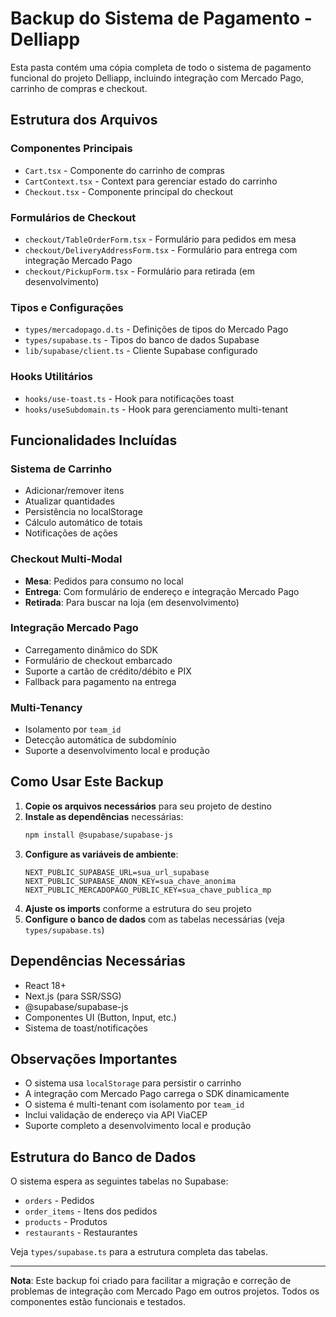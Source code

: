 # Backup do Sistema de Pagamento - Delliapp

Esta pasta contém uma cópia completa de todo o sistema de pagamento funcional do projeto Delliapp, incluindo integração com Mercado Pago, carrinho de compras e checkout.

## Estrutura dos Arquivos

### Componentes Principais
- `Cart.tsx` - Componente do carrinho de compras
- `CartContext.tsx` - Context para gerenciar estado do carrinho
- `Checkout.tsx` - Componente principal do checkout

### Formulários de Checkout
- `checkout/TableOrderForm.tsx` - Formulário para pedidos em mesa
- `checkout/DeliveryAddressForm.tsx` - Formulário para entrega com integração Mercado Pago
- `checkout/PickupForm.tsx` - Formulário para retirada (em desenvolvimento)

### Tipos e Configurações
- `types/mercadopago.d.ts` - Definições de tipos do Mercado Pago
- `types/supabase.ts` - Tipos do banco de dados Supabase
- `lib/supabase/client.ts` - Cliente Supabase configurado

### Hooks Utilitários
- `hooks/use-toast.ts` - Hook para notificações toast
- `hooks/useSubdomain.ts` - Hook para gerenciamento multi-tenant

## Funcionalidades Incluídas

### Sistema de Carrinho
- Adicionar/remover itens
- Atualizar quantidades
- Persistência no localStorage
- Cálculo automático de totais
- Notificações de ações

### Checkout Multi-Modal
- **Mesa**: Pedidos para consumo no local
- **Entrega**: Com formulário de endereço e integração Mercado Pago
- **Retirada**: Para buscar na loja (em desenvolvimento)

### Integração Mercado Pago
- Carregamento dinâmico do SDK
- Formulário de checkout embarcado
- Suporte a cartão de crédito/débito e PIX
- Fallback para pagamento na entrega

### Multi-Tenancy
- Isolamento por `team_id`
- Detecção automática de subdomínio
- Suporte a desenvolvimento local e produção

## Como Usar Este Backup

1. **Copie os arquivos necessários** para seu projeto de destino
2. **Instale as dependências** necessárias:
   ```bash
   npm install @supabase/supabase-js
   ```
3. **Configure as variáveis de ambiente**:
   ```env
   NEXT_PUBLIC_SUPABASE_URL=sua_url_supabase
   NEXT_PUBLIC_SUPABASE_ANON_KEY=sua_chave_anonima
   NEXT_PUBLIC_MERCADOPAGO_PUBLIC_KEY=sua_chave_publica_mp
   ```
4. **Ajuste os imports** conforme a estrutura do seu projeto
5. **Configure o banco de dados** com as tabelas necessárias (veja `types/supabase.ts`)

## Dependências Necessárias

- React 18+
- Next.js (para SSR/SSG)
- @supabase/supabase-js
- Componentes UI (Button, Input, etc.)
- Sistema de toast/notificações

## Observações Importantes

- O sistema usa `localStorage` para persistir o carrinho
- A integração com Mercado Pago carrega o SDK dinamicamente
- O sistema é multi-tenant com isolamento por `team_id`
- Inclui validação de endereço via API ViaCEP
- Suporte completo a desenvolvimento local e produção

## Estrutura do Banco de Dados

O sistema espera as seguintes tabelas no Supabase:
- `orders` - Pedidos
- `order_items` - Itens dos pedidos
- `products` - Produtos
- `restaurants` - Restaurantes

Veja `types/supabase.ts` para a estrutura completa das tabelas.

---

**Nota**: Este backup foi criado para facilitar a migração e correção de problemas de integração com Mercado Pago em outros projetos. Todos os componentes estão funcionais e testados.